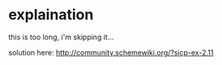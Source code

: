 # explaination

this is too long, i'm skipping it...

solution here: http://community.schemewiki.org/?sicp-ex-2.11
